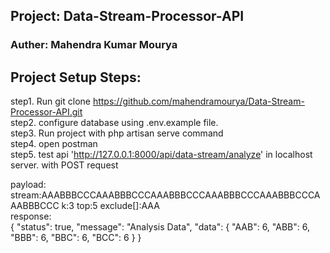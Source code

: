 ## Project: Data-Stream-Processor-API

### Auther: Mahendra Kumar Mourya

## Project Setup Steps:

step1. Run git clone https://github.com/mahendramourya/Data-Stream-Processor-API.git
<br>
step2. configure database using .env.example file.
<br>
step3. Run project with php artisan serve command
<br>
step4. open postman
<br>
step5. test api 'http://127.0.0.1:8000/api/data-stream/analyze' in localhost server. with POST request
<br>

payload:
<br>
stream:AAABBBCCCAAABBBCCCAAABBBCCCAAABBBCCCAAABBBCCCAAABBBCCC
k:3
top:5
exclude[]:AAA
<br>
response:
<br>
{
    "status": true,
    "message": "Analysis Data",
    "data": {
        "AAB": 6,
        "ABB": 6,
        "BBB": 6,
        "BBC": 6,
        "BCC": 6
    }
}

